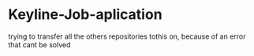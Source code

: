 # Keyline-Job-aplication
trying to transfer all the others repositories tothis on,  because of an error that cant be solved
